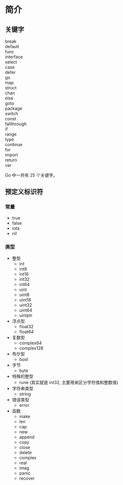 # 简介

## 关键字

<div class="flex flex-wrap gap-4">
    <div class="brick w-24 px-2">break</div>
    <div class="brick w-24">default</div>
    <div class="brick w-24">func</div>
    <div class="brick w-24">interface</div>
    <div class="brick w-24">select</div>
    <div class="brick w-24">case</div>
    <div class="brick w-24">defer</div>
    <div class="brick w-24">go</div>
    <div class="brick w-24">map</div>
    <div class="brick w-24">struct</div>
    <div class="brick w-24">chan</div>
    <div class="brick w-24">else</div>
    <div class="brick w-24">goto</div>
    <div class="brick w-24">package</div>
    <div class="brick w-24">switch</div>
    <div class="brick w-24">const</div>
    <div class="brick w-24">fallthrough</div>
    <div class="brick w-24">if</div>
    <div class="brick w-24">range</div>
    <div class="brick w-24">type</div>
    <div class="brick w-24">continue</div>
    <div class="brick w-24">for</div>
    <div class="brick w-24">import</div>
    <div class="brick w-24">return</div>
    <div class="brick w-24">var</div>
</div>

Go 中一共有 25 个关键字。

## 预定义标识符

### 常量

- true
- false
- iota
- nil

### 类型

- 整型
  - int
  - int8
  - int16
  - int32
  - int64
  - uint
  - uint8
  - uint16
  - uint32
  - uint64
  - uintptr
- 浮点型
  - float32
  - float64
- 复数型
  - complex64
  - complex128
- 布尔型
  - bool
- 字节
  - byte
- 特殊的整型
  - rune (其实就是 int32, 主要用来区分字符值和整数值)
- 字符串类型
  - string
- 错误类型
  - error
- 函数
  - make
  - len
  - cap
  - new
  - append
  - copy
  - close
  - delete
  - complex
  - real
  - imag
  - panic
  - recover
